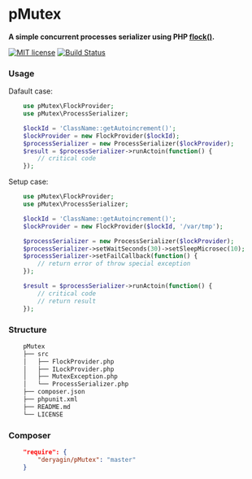 # pMutex

**A simple concurrent processes serializer using PHP [flock()](http://php.net/manual/en/function.flock.php).**

[![MIT license](http://img.shields.io/badge/license-MIT-brightgreen.svg)](http://opensource.org/licenses/MIT)
[![Build Status](https://travis-ci.org/deryagin/pMutex.svg?branch=master)](https://travis-ci.org/deryagin/pMutex)


### Usage

Dafault case:
```php
    use pMutex\FlockProvider;
    use pMutex\ProcessSerializer;

    $lockId = 'ClassName::getAutoincrement()';
    $lockProvider = new FlockProvider($lockId);
    $processSerializer = new ProcessSerializer($lockProvider);
    $result = $processSerializer->runActoin(function() {
        // critical code
    });
```

Setup case:
```php
    use pMutex\FlockProvider;
    use pMutex\ProcessSerializer;

    $lockId = 'ClassName::getAutoincrement()';
    $lockProvider = new FlockProvider($lockId, '/var/tmp');

    $processSerializer = new ProcessSerializer($lockProvider);
    $processSerializer->setWaitSeconds(30)->setSleepMicrosec(10);
    $processSerializer->setFailCallback(function() {
        // return error of throw special exception
    });

    $result = $processSerializer->runActoin(function() {
        // critical code
        // return result
    });
```


### Structure

```sh
    pMutex
    ├── src
    │   ├── FlockProvider.php
    │   ├── ILockProvider.php
    │   ├── MutexException.php
    │   └── ProcessSerializer.php
    ├── composer.json
    ├── phpunit.xml
    ├── README.md
    └── LICENSE
```


### Composer

```json
    "require": {
        "deryagin/pMutex": "master"
    }
```
